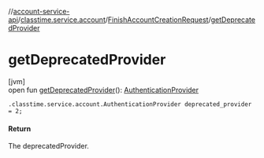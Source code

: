 //[account-service-api](../../../index.md)/[classtime.service.account](../index.md)/[FinishAccountCreationRequest](index.md)/[getDeprecatedProvider](get-deprecated-provider.md)

# getDeprecatedProvider

[jvm]\
open fun [getDeprecatedProvider](get-deprecated-provider.md)(): [AuthenticationProvider](../-authentication-provider/index.md)

`.classtime.service.account.AuthenticationProvider deprecated_provider = 2;`

#### Return

The deprecatedProvider.
